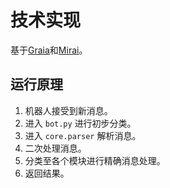 # 技术实现

基于[Graia](https://github.com/GraiaProject/Application)和[Mirai](https://github.com/mamoe/mirai)。

## 运行原理

1. 机器人接受到新消息。
2. 进入 `bot.py` 进行初步分类。
3. 进入 `core.parser` 解析消息。
4. 二次处理消息。
5. 分类至各个模块进行精确消息处理。
6. 返回结果。

